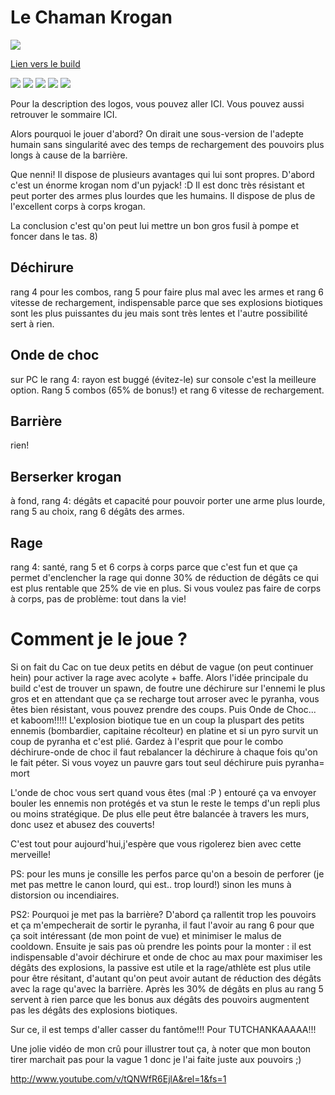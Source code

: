 Le Chaman Krogan
================

<img src="http://img15.hostingpics.net/pics/187789ChamanKrogan.png" />

[Lien vers le build](http://kalence.drupalgardens.com/me3-builder#19!3902535!2309545!24Y53314!.GDED0)


<img src="https://raw.githubusercontent.com/tst2005/me3/master/static/img/logo1-or-et-platine.png" />
<img src="https://raw.githubusercontent.com/tst2005/me3/master/static/img/logo2-3etoiles.png" />
<img src="https://raw.githubusercontent.com/tst2005/me3/master/static/img/logo3-jaune.png" />
<img src="https://raw.githubusercontent.com/tst2005/me3/master/static/img/logo4-2etoiles.png" />
<img src="https://raw.githubusercontent.com/tst2005/me3/master/static/img/logo5-2etoiles.png" />

Pour la description des logos, vous pouvez aller ICI. Vous pouvez aussi retrouver le sommaire ICI.


Alors pourquoi le jouer d'abord? On dirait une sous-version de l'adepte humain sans singularité avec des temps de rechargement des pouvoirs plus longs à cause de la barrière.

Que nenni! Il dispose de plusieurs avantages qui lui sont propres. D'abord c'est un énorme krogan nom d'un pyjack!  :D Il est donc très résistant et peut porter des armes plus lourdes que les humains. Il dispose de plus de l'excellent corps à corps krogan.

La conclusion c'est qu'on peut lui mettre un bon gros fusil à pompe et foncer dans le tas.  8)

## Déchirure

rang 4 pour les combos, rang 5 pour faire plus mal avec les armes et rang 6 vitesse de rechargement, indispensable parce que ses explosions biotiques sont les plus puissantes du jeu mais sont très lentes et l'autre possibilité sert à rien.

## Onde de choc

sur PC le rang 4: rayon est buggé (évitez-le) sur console c'est la meilleure option. Rang 5 combos (65% de bonus!) et rang 6 vitesse de rechargement.

## Barrière

rien!

## Berserker krogan

à fond, rang 4: dégâts et capacité pour pouvoir porter une arme plus lourde, rang 5 au choix, rang 6 dégâts des armes.

## Rage

rang 4: santé, rang 5 et 6 corps à corps parce que c'est fun et que ça permet d'enclencher la rage qui donne 30% de réduction de dégâts ce qui est plus rentable que 25% de vie en plus. Si vous voulez pas faire de corps à corps, pas de problème: tout dans la vie!


Comment je le joue ?
====================

Si on fait du Cac on tue deux petits en début de vague (on peut continuer hein) pour activer la rage avec acolyte + baffe.
Alors l'idée principale du build c'est de trouver un spawn, de foutre une déchirure sur l'ennemi le plus gros et en attendant que ça se recharge tout arroser avec le pyranha, vous êtes bien résistant, vous pouvez prendre des coups. Puis Onde de Choc... et kaboom!!!!! L'explosion biotique tue en un coup la pluspart des petits ennemis (bombardier, capitaine récolteur) en platine et si un pyro survit un coup de pyranha et c'est plié. Gardez à l'esprit que pour le combo déchirure-onde de choc il faut rebalancer la déchirure à chaque fois qu'on le fait péter.
Si vous voyez un pauvre gars tout seul déchirure puis pyranha= mort

L'onde de choc vous sert quand vous êtes (mal  :P ) entouré ça va envoyer bouler les ennemis non protégés et va stun le reste le temps d'un repli plus ou moins stratégique. De plus elle peut être balancée à travers les murs, donc usez et abusez des couverts!

C'est tout pour aujourd'hui,j'espère que vous rigolerez bien avec cette merveille!

PS: pour les muns je consille les perfos parce qu'on a besoin de perforer (je met pas mettre le canon lourd, qui est.. trop lourd!) sinon les muns à distorsion ou incendiaires.

PS2: Pourquoi je met pas la barrière? D'abord ça rallentit trop les pouvoirs et ça m'empecherait de sortir le pyranha, il faut l'avoir au rang 6 pour que ça soit intéressant (de mon point de vue) et minimiser le malus de cooldown. Ensuite je sais pas où prendre les points pour la monter : il est indispensable d'avoir déchirure et onde de choc au max pour maximiser les dégâts des explosions, la passive est utile et la rage/athlète est plus utile pour être résitant, d'autant qu'on peut avoir autant de réduction des dégâts avec la rage qu'avec la barrière. Après les 30% de dégâts en plus au rang 5 servent à rien parce que les bonus aux dégâts des pouvoirs augmentent pas les dégâts des explosions biotiques.

Sur ce, il est temps d'aller casser du fantôme!!! Pour TUTCHANKAAAAA!!!

Une jolie vidéo de mon crû pour illustrer tout ça, à noter que mon bouton tirer marchait pas pour la vague 1 donc je l'ai faite juste aux pouvoirs  ;)

http://www.youtube.com/v/tQNWfR6EjlA&rel=1&fs=1


